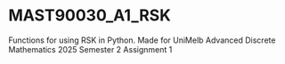 # MAST90030_A1_RSK
Functions for using RSK in Python. Made for UniMelb Advanced Discrete Mathematics 2025 Semester 2  Assignment 1
